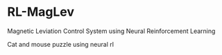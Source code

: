# RL-MagLev
Magnetic Leviation Control System using Neural Reinforcement Learning

Cat and mouse puzzle using neural rl
